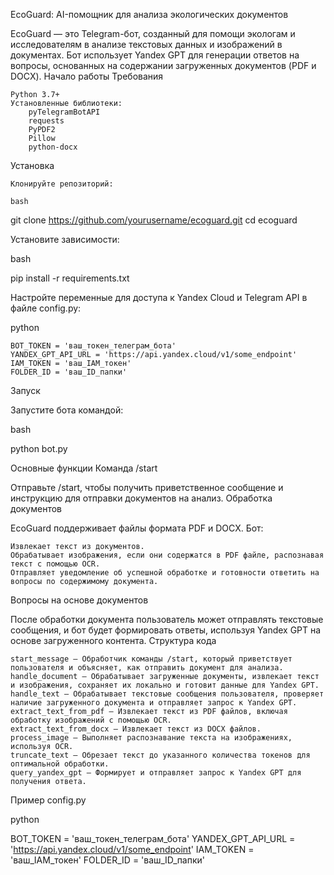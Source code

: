 EcoGuard: AI-помощник для анализа экологических документов

EcoGuard — это Telegram-бот, созданный для помощи экологам и исследователям в анализе текстовых данных и изображений в документах. Бот использует Yandex GPT для генерации ответов на вопросы, основанных на содержании загруженных документов (PDF и DOCX).
Начало работы
Требования

    Python 3.7+
    Установленные библиотеки:
        pyTelegramBotAPI
        requests
        PyPDF2
        Pillow
        python-docx

Установка

    Клонируйте репозиторий:

    bash

git clone https://github.com/yourusername/ecoguard.git
cd ecoguard

Установите зависимости:

bash

pip install -r requirements.txt

Настройте переменные для доступа к Yandex Cloud и Telegram API в файле config.py:

python

    BOT_TOKEN = 'ваш_токен_телеграм_бота'
    YANDEX_GPT_API_URL = 'https://api.yandex.cloud/v1/some_endpoint'
    IAM_TOKEN = 'ваш_IAM_токен'
    FOLDER_ID = 'ваш_ID_папки'

Запуск

Запустите бота командой:

bash

python bot.py

Основные функции
Команда /start

Отправьте /start, чтобы получить приветственное сообщение и инструкцию для отправки документов на анализ.
Обработка документов

EcoGuard поддерживает файлы формата PDF и DOCX. Бот:

    Извлекает текст из документов.
    Обрабатывает изображения, если они содержатся в PDF файле, распознавая текст с помощью OCR.
    Отправляет уведомление об успешной обработке и готовности ответить на вопросы по содержимому документа.

Вопросы на основе документов

После обработки документа пользователь может отправлять текстовые сообщения, и бот будет формировать ответы, используя Yandex GPT на основе загруженного контента.
Структура кода

    start_message — Обработчик команды /start, который приветствует пользователя и объясняет, как отправить документ для анализа.
    handle_document — Обрабатывает загруженные документы, извлекает текст и изображения, сохраняет их локально и готовит данные для Yandex GPT.
    handle_text — Обрабатывает текстовые сообщения пользователя, проверяет наличие загруженного документа и отправляет запрос к Yandex GPT.
    extract_text_from_pdf — Извлекает текст из PDF файлов, включая обработку изображений с помощью OCR.
    extract_text_from_docx — Извлекает текст из DOCX файлов.
    process_image — Выполняет распознавание текста на изображениях, используя OCR.
    truncate_text — Обрезает текст до указанного количества токенов для оптимальной обработки.
    query_yandex_gpt — Формирует и отправляет запрос к Yandex GPT для получения ответа.

Пример config.py

python

BOT_TOKEN = 'ваш_токен_телеграм_бота'
YANDEX_GPT_API_URL = 'https://api.yandex.cloud/v1/some_endpoint'
IAM_TOKEN = 'ваш_IAM_токен'
FOLDER_ID = 'ваш_ID_папки'
